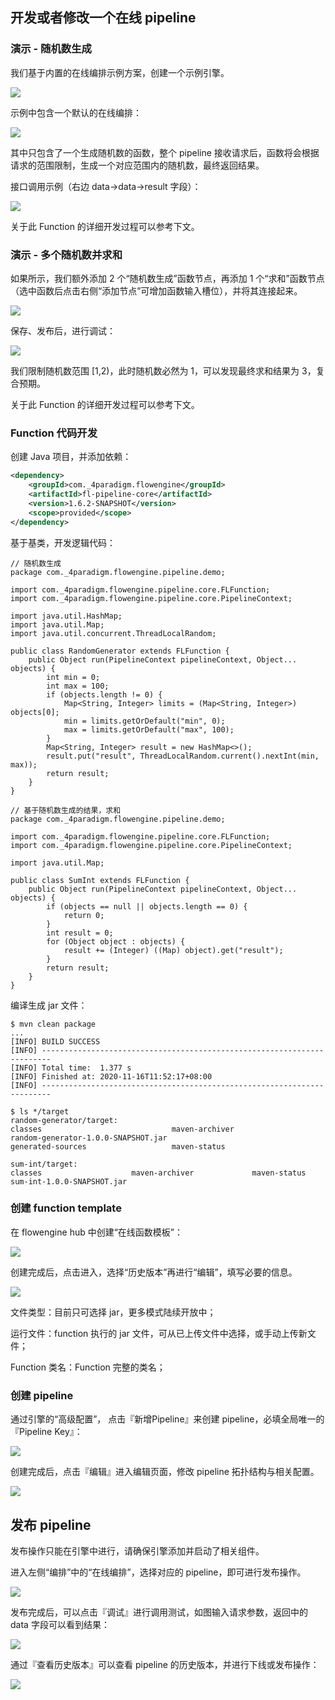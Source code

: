 ## 开发或者修改一个在线 pipeline

### 演示 - 随机数生成

我们基于内置的在线编排示例方案，创建一个示例引擎。

![](images/create-function-engine.png)

示例中包含一个默认的在线编排：

![](images/online-pipeline-demo.png)

其中只包含了一个生成随机数的函数，整个 pipeline 接收请求后，函数将会根据请求的范围限制，生成一个对应范围内的随机数，最终返回结果。

接口调用示例（右边 data->data->result 字段）：

![](images/test-pipeline.png)

关于此 Function 的详细开发过程可以参考下文。

### 演示 - 多个随机数并求和

如果所示，我们额外添加 2 个“随机数生成”函数节点，再添加 1 个“求和”函数节点（选中函数后点击右侧“添加节点”可增加函数输入槽位），并将其连接起来。

![](images/online-pipeline-sum.png)

保存、发布后，进行调试：

![](images/online-pipeline-sum-debug.png)

我们限制随机数范围 [1,2)，此时随机数必然为 1，可以发现最终求和结果为 3，复合预期。

关于此 Function 的详细开发过程可以参考下文。

### Function 代码开发

创建 Java 项目，并添加依赖：

```xml
<dependency>
    <groupId>com._4paradigm.flowengine</groupId>
    <artifactId>fl-pipeline-core</artifactId>
    <version>1.6.2-SNAPSHOT</version>
    <scope>provided</scope>
</dependency>
```

基于基类，开发逻辑代码：

```
// 随机数生成
package com._4paradigm.flowengine.pipeline.demo;

import com._4paradigm.flowengine.pipeline.core.FLFunction;
import com._4paradigm.flowengine.pipeline.core.PipelineContext;

import java.util.HashMap;
import java.util.Map;
import java.util.concurrent.ThreadLocalRandom;

public class RandomGenerator extends FLFunction {
    public Object run(PipelineContext pipelineContext, Object... objects) {
        int min = 0;
        int max = 100;
        if (objects.length != 0) {
            Map<String, Integer> limits = (Map<String, Integer>) objects[0];
            min = limits.getOrDefault("min", 0);
            max = limits.getOrDefault("max", 100);
        }
        Map<String, Integer> result = new HashMap<>();
        result.put("result", ThreadLocalRandom.current().nextInt(min, max));
        return result;
    }
}
```

```
// 基于随机数生成的结果，求和
package com._4paradigm.flowengine.pipeline.demo;

import com._4paradigm.flowengine.pipeline.core.FLFunction;
import com._4paradigm.flowengine.pipeline.core.PipelineContext;

import java.util.Map;

public class SumInt extends FLFunction {
    public Object run(PipelineContext pipelineContext, Object... objects) {
        if (objects == null || objects.length == 0) {
            return 0;
        }
        int result = 0;
        for (Object object : objects) {
            result += (Integer) ((Map) object).get("result");
        }
        return result;
    }
}

```

编译生成 jar 文件：

```
$ mvn clean package
...
[INFO] BUILD SUCCESS
[INFO] ------------------------------------------------------------------------
[INFO] Total time:  1.377 s
[INFO] Finished at: 2020-11-16T11:52:17+08:00
[INFO] ------------------------------------------------------------------------

$ ls */target 
random-generator/target:
classes                             maven-archiver                      random-generator-1.0.0-SNAPSHOT.jar
generated-sources                   maven-status

sum-int/target:
classes                    maven-archiver             maven-status               sum-int-1.0.0-SNAPSHOT.jar
```

### 创建 function template

在 flowengine hub 中创建“在线函数模板”：

![](images/create-function-template.png)

创建完成后，点击进入，选择“历史版本”再进行“编辑”，填写必要的信息。

![](images/update-function-template-1.png)

文件类型：目前只可选择 jar，更多模式陆续开放中；

运行文件：function 执行的 jar 文件，可从已上传文件中选择，或手动上传新文件；

Function 类名：Function 完整的类名；

### 创建 pipeline

通过引擎的“高级配置”，
点击『新增Pipeline』来创建 pipeline，必填全局唯一的『Pipeline Key』：

![](images/create-pipeline.png)

创建完成后，点击『编辑』进入编辑页面，修改 pipeline 拓扑结构与相关配置。

![](images/update-pipeline.png)

## 发布 pipeline

发布操作只能在引擎中进行，请确保引擎添加并启动了相关组件。

进入左侧“编排”中的“在线编排”，选择对应的 pipeline，即可进行发布操作。

![](images/deploy-pipeline.png)

发布完成后，可以点击『调试』进行调用测试，如图输入请求参数，返回中的 data 字段可以看到结果：

![](images/test-pipeline.png)

通过『查看历史版本』可以查看 pipeline 的历史版本，并进行下线或发布操作：

![](images/pipeline-history.png)